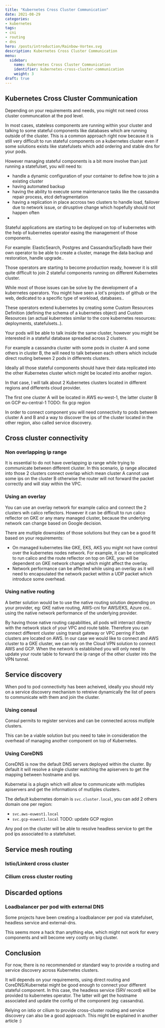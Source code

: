 ```yaml
---
title: "Kubernetes Cross Cluster Communication"
date: 2021-08-29
categories:
- kubernetes
tags:
- cni
- routing
- dns
hero: /posts/introduction/Rainbow-Vortex.svg
description: Kubernetes Cross Cluster Communication
menu:
  sidebar:
    name: Kubernetes Cross Cluster Communication
    identifier: kubernetes-cross-cluster-communication
    weight: 3
draft: true
---
```


## Kubernetes Cross Cluster Communication 

Depending on your requirements and needs, you might not need cross cluster communcation at the pod level. 

In most cases, stateless components are running within your cluster and talking to some stateful components like databases which are running outside of the cluster. This is a common approach right now because it is still very difficult to run stateful components on a kubernetes cluster even if some solutions exists like statefulsets which add ordering and stable dns for your pods. 

However managing stateful components is a bit more involve than just running a statefulset, you will need to:
- handle a dynamic configuration of your container to define how to join a existing cluster 
- having automated backup 
- having the ability to execute some maintenance tasks like the cassandra repair process, etcd defragmentation
- having a replication in place accross two clusters to handle load, failover due to network issue, or dirusptive change which hopefully should not happen often
- 
Stateful applications are starting to be deployed on top of kubernetes with the help of kubernetes operator easing the management of those components. 

For example: ElasticSearch, Postgres and Cassandra/Scylladb have their own operator to be able to create a cluster, manage the data backup and restoration, handle upgrade..

Those operators are starting to become production ready, however it is still quite difficult to join 2 stateful components running on different Kubernetes cluster. 

While most of those issues can be solve by the development of a kubernetes operators. You might have seen a lot's projects of github or the web, dedicated to a specific type of workload, databases.. 

These operators extend kubernetes by creating some Custom Resources Definition (defining the schema of a kubernetes object) and Custom Resources (an actual kubernetes similar to the core kubernetes resources: deployments, statefulsets..). 

Your pods will be able to talk inside the same cluster, however you might be interested in a stateful database spreaded across 2 clusters. 

For example a cassandra cluster with some pods in cluster A and some others in cluster B, the will need to talk between each others which include direct routing between 2 pods in differents clusters. 

Ideally all those stateful components should have their data replicated into the other Kubernetes cluster which might be located into another region. 

In that case, I will talk about 2 Kubernetes clusters located in different regions and differents cloud provider.

The first one cluster A will be located in AWS eu-west-1, the latter cluster B on GCP eu-central-1 
TODO: fix gcp region

In order to connect component you will need connectivity to pods between cluster A and B and a way to discover the ips of the cluster located in the other region, also called service discovery.

## Cross cluster connectivity

### Non overlapping ip range

It is essential to do not have overlapping ip range while trying to communicate between different cluster.
In this scenario, ip range allocated into those 2 clusters connect overlap which mean cluster A cannot use some ips on the cluster B otherwise the router will not forward the packet correctly and will stay within the VPC.

### Using an overlay

You can use an overlay network for example calico and connect the 2 clusters wih calico reflectors.
However it can be difficult to run calico reflector on GKE or any many managed cluster, because the underlying network can change based on Google decision.

There are mutliple downsides of those solutions but they can be a good fit based on your requirements:
- On managed kubernetes like GKE, EKS, AKS you might not have control over the kubernetes nodes network.
  For example, it can be complicated to run calico and the route reflector on top on GKE, you will be dependent on GKE network change which might affect the overlay. 
- Network performance can be affected while using an overlay as it will need to encapsulated the network packet within a UDP packet which introduce some overhead.

### Using native routing

A better solution would be to use the native routing solution depending on your provider, eg: GKE native routing, AWS-cni for AWS/EKS, Azure cni.. using the native network performance of the underlying provider. 

By having those native routing capabilities, all pods will interract directly with the network stack of your VPC and route table. Therefore you can connect different cluster using transit gateway or VPC perring if both clusters are located on AWS. In our case we would like to connect and AWS cluster to a GKE cluster, we can rely on the Cloud VPN solution to connect AWS and GCP. When the network is established you will only need to update your route table to forward the ip range of the other cluster into the VPN tunnel.

## Service discovery

When pod to pod connectivity has been acheived, ideally you should rely on a service discovery mechanism to retreive dynamically the list of peers to communicate with them and join the cluster. 

### Using consul

Consul permits to register services and can be connected across mutliple clusters.

This can be a viable solution but you need to take in consideration the overhead of managing another component on top of Kubernetes.

### Using CoreDNS 

CoreDNS is now the default DNS servers deployed within the cluster. By default it will resolve a single cluster watching the apiservers to get the mapping between hostname and ips.

Kubernetai is a plugin which will allow to communicate with mutliples apiservers and get the informations of mutliples clusters.

The default kubernetes domain is `svc.cluster.local`, you can add 2 others domain one per region:
 - `svc.aws-euwest1.local` 
 - `svc.gcp-euwest1.local` 
TODO: update GCP region

Any pod on the cluster will be able to resolve headless service to get the pod ips associated to a statefulset.

## Service mesh routing

### Istio/Linkerd cross cluster


### Cilium cross cluster routing


## Discarded options

### Loadbalancer per pod with external DNS 

Some projects have been creating a loadbalancer per pod via statefulset, headless service and external-dns. 

This seems more a hack than anything else, which might not work for every components and will become very costly on big cluster.


## Conclusion

For now, there is no recommended or standard way to provide a routing and service discovery across Kubernetes clusters. 

It will depends on your requirements, using direct routing and CoreDNS/Kubernetai might be good enough to connect your different stateful component. In this case, the headless service (SRV record) will be provided to kubernetes operator. The latter will get the hostname associated and update the config of the component (eg: cassandra).

Relying on istio or cilium to provide cross-cluster routing and service discovery can also be a good approach. 
This might be explained in another article :)